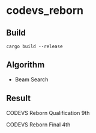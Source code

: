 # codevs_reborn

## Build
```
cargo build --release
```

## Algorithm
- Beam Search

## Result
CODEVS Reborn Qualification 9th

CODEVS Reborn Final 4th
